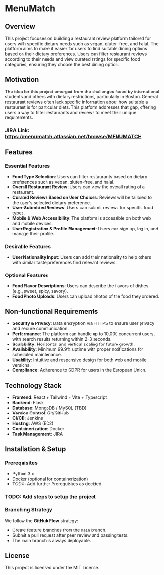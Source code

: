 # MenuMatch

## Overview
This project focuses on building a restaurant review platform tailored for users with specific dietary needs such as vegan, gluten-free, and halal. The platform aims to make it easier for users to find suitable dining options based on their dietary preferences. Users can filter restaurant reviews according to their needs and view curated ratings for specific food categories, ensuring they choose the best dining option.

## Motivation
The idea for this project emerged from the challenges faced by international students and others with dietary restrictions, particularly in Boston. General restaurant reviews often lack specific information about how suitable a restaurant is for particular diets. This platform addresses that gap, offering users a way to filter restaurants and reviews to meet their unique requirements.

### JIRA Link: https://menumatch.atlassian.net/browse/MENUMATCH
## Features
### Essential Features
- **Food Type Selection**: Users can filter restaurants based on dietary preferences such as vegan, gluten-free, and halal.
- **Overall Restaurant Review**: Users can view the overall rating of a restaurant.
- **Curated Reviews Based on User Choices**: Reviews will be tailored to the user's selected dietary preference.
- **User-Submitted Reviews**: Users can submit reviews for specific food types.
- **Mobile & Web Accessibility**: The platform is accessible on both web and mobile devices.
- **User Registration & Profile Management**: Users can sign up, log in, and manage their profile.

### Desirable Features
- **User Nationality Input**: Users can add their nationality to help others with similar taste preferences find relevant reviews.

### Optional Features
- **Food Flavor Descriptions**: Users can describe the flavors of dishes (e.g., sweet, spicy, savory).
- **Food Photo Uploads**: Users can upload photos of the food they ordered.

## Non-functional Requirements
- **Security & Privacy**: Data encryption via HTTPS to ensure user privacy and secure communication.
- **Performance**: The platform can handle up to 10,000 concurrent users, with search results returning within 2-3 seconds.
- **Scalability**: Horizontal and vertical scaling for future growth.
- **Availability**: Minimum 99.9% uptime with proper notifications for scheduled maintenance.
- **Usability**: Intuitive and responsive design for both web and mobile versions.
- **Compliance**: Adherence to GDPR for users in the European Union.

## Technology Stack
- **Frontend**: React + Tailwind + Vite + Typescript
- **Backend**: Flask
- **Database**: MongoDB / MySQL (TBD)
- **Version Control**: Git/GitHub
- **CI/CD**: Jenkins
- **Hosting**: AWS (EC2)
- **Containerization**: Docker
- **Task Management**: JIRA

## Installation & Setup
### Prerequisites
- Python 3.x
- Docker (optional for containerization)
- TODO: Add further Prerequisites as decided

### TODO: Add steps to setup the project


### Branching Strategy
We follow the **GitHub Flow** strategy:
- Create feature branches from the `main` branch.
- Submit a pull request after peer review and passing tests.
- The main branch is always deployable.

## License
This project is licensed under the MIT License.
